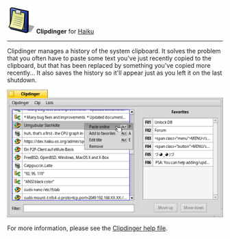 ![Clipdinger icon](./documentation/images/clipdinger_icon_64.png) **Clipdinger** for [Haiku](http://www.haiku-os.org)

* * *

Clipdinger manages a history of the system clipboard. It solves the problem that you often have to paste some text you've just recently copied to the clipboard, but that has been replaced by something you've copied more recently... It also saves the history so it'll appear just as you left it on the last shutdown.

![screenshot](./documentation/images/clipdinger.png)

For more information, please see the [Clipdinger help file](http://htmlpreview.github.io/?https://github.com/humdingerb/clipdinger/master/documentation/ReadMe.html).

